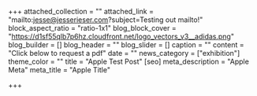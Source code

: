 +++
attached_collection = ""
attached_link = "mailto:jesse@jesserieser.com?subject=Testing out mailto!"
block_aspect_ratio = "ratio-1x1"
blog_block_cover = "https://d1sf55qlb7p6hz.cloudfront.net/logo_vectors_v3__adidas.png"
blog_builder = []
blog_header = ""
blog_slider = []
caption = ""
content = "Click below to request a pdf"
date = ""
news_category = ["exhibition"]
theme_color = ""
title = "Apple Test Post"
[seo]
meta_description = "Apple Meta"
meta_title = "Apple Title"

+++
